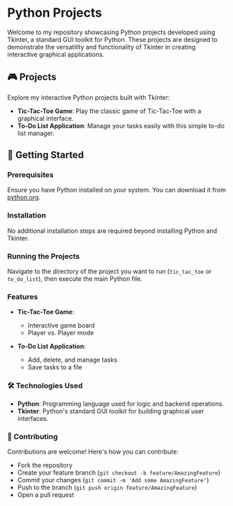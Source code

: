 # Python Projects

Welcome to my repository showcasing Python projects developed using Tkinter, a standard GUI toolkit for Python. These projects are designed to demonstrate the versatility and functionality of Tkinter in creating interactive graphical applications.

## 🎮 Projects

Explore my interactive Python projects built with Tkinter:

- **Tic-Tac-Toe Game**: Play the classic game of Tic-Tac-Toe with a graphical interface.
- **To-Do List Application**: Manage your tasks easily with this simple to-do list manager.

## 🚀 Getting Started

### Prerequisites

Ensure you have Python installed on your system. You can download it from [python.org](https://www.python.org/downloads/).

### Installation

No additional installation steps are required beyond installing Python and Tkinter.

### Running the Projects

Navigate to the directory of the project you want to run (`tic_tac_toe` or `to_do_list`), then execute the main Python file.

### Features

- **Tic-Tac-Toe Game**:
  - Interactive game board
  - Player vs. Player mode

- **To-Do List Application**:
  - Add, delete, and manage tasks
  - Save tasks to a file

### 🛠️ Technologies Used

- **Python**: Programming language used for logic and backend operations.
- **Tkinter**: Python's standard GUI toolkit for building graphical user interfaces.

### 🤝 Contributing

Contributions are welcome! Here's how you can contribute:
- Fork the repository
- Create your feature branch (`git checkout -b feature/AmazingFeature`)
- Commit your changes (`git commit -m 'Add some AmazingFeature'`)
- Push to the branch (`git push origin feature/AmazingFeature`)
- Open a pull request


